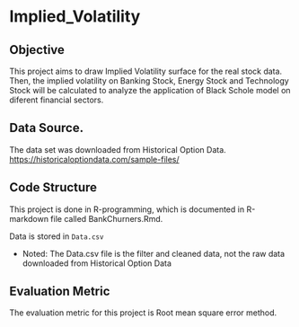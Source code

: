 # Implied_Volatility

## Objective

This project aims to draw Implied Volatility surface for the real stock data. Then, the implied volatility on Banking Stock, Energy Stock and Technology Stock will be calculated to analyze the application of Black Schole model on diferent financial sectors.

## Data Source. 

The data set was downloaded from Historical Option Data. https://historicaloptiondata.com/sample-files/


## Code Structure

This project is done in R-programming, which is documented in R-markdown file called BankChurners.Rmd.

Data is stored in `Data.csv`

* Noted: The Data.csv file is the filter and cleaned data, not the raw data downloaded from Historical Option Data


## Evaluation Metric


The evaluation metric for this project is Root mean square error method.


